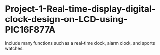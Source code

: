 # Project-1-Real-time-display-digital-clock-design-on-LCD-using-PIC16F877A
Include many functions such as a real-time clock, alarm clock, and sports watches.
